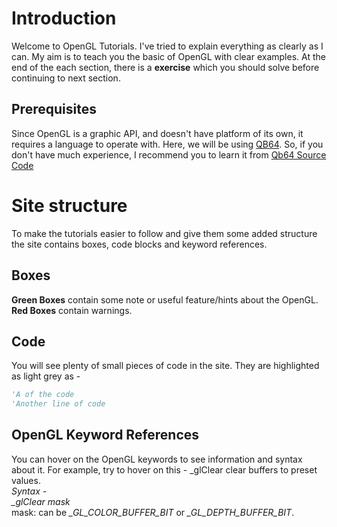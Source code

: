 # Introduction

Welcome to OpenGL Tutorials. I've tried to explain everything as clearly as I can. My aim is to teach you the basic of OpenGL
with clear examples. At the end of the each section, there is a **exercise** which you should solve before continuing to next
section.

## Prerequisites
Since OpenGL is a graphic API, and doesn't have platform of its own, it requires a language to operate with. Here, we will be using
[QB64](http://www.qb64.net/). So, if you don't have much experience, I recommend you to learn it from [Qb64 Source Code](http://www.qb64sourcecode.com)

# Site structure
To make the tutorials easier to follow and give them some added structure the site contains boxes, code blocks and keyword references. 

## Boxes
<div class="hint-box">
  <b>Green Boxes</b> contain some note or useful feature/hints about the OpenGL.
</div>
<div class="warning-box">
  <b>Red Boxes</b> contain warnings.
</div>

## Code
You will see plenty of small pieces of code in the site. They are highlighted as light grey as -

```vb
'A of the code
'Another line of code
```

## OpenGL Keyword References
You can hover on the OpenGL keywords to see information and syntax about it.
For example, try to hover on this - 
<span id="keyword-info" keyword-title="_glClear">
   _glClear clear buffers to preset values. <br>
  <i>Syntax - </i><br>
  <i>_glClear mask</i><br>
  mask: can be <i>_GL_COLOR_BUFFER_BIT</i> or <i>_GL_DEPTH_BUFFER_BIT</i>.
</span>
